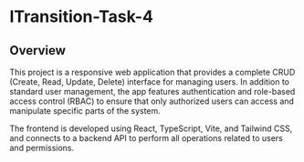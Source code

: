 # ITransition-Task-4
## Overview
This project is a responsive web application that provides a complete CRUD (Create, Read, Update, Delete) interface for managing users. In addition to standard user management, the app features authentication and role-based access control (RBAC) to ensure that only authorized users can access and manipulate specific parts of the system.

The frontend is developed using React, TypeScript, Vite, and Tailwind CSS, and connects to a backend API to perform all operations related to users and permissions.
